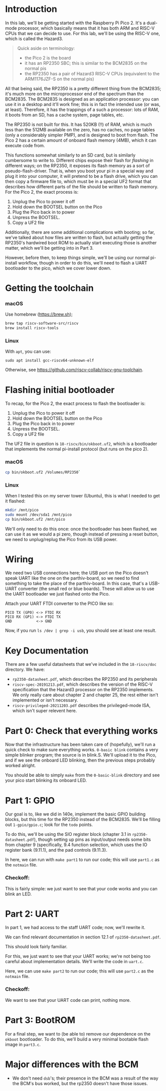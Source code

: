 # Introduction

In this lab, we'll be getting started with the Raspberry Pi Pico 2. It's a dual-mode processor, which basically means that it has both ARM and RISC-V CPUs that we can decide to use. For this lab, we'll be using the RISC-V one, which is called the Hazard3.

> Quick aside on terminology:
>  - the Pico 2 is the board
>  - it has an RP2350 SBC; this is similar to the BCM2835 on the normal pis
>  - the RP2350 has a pair of Hazard3 RISC-V CPUs (equivalent to the ARM1176JZF-S on the normal pis)

All that being said, the RP2350 is a pretty different thing from the BCM2835; it's much more on the microprocessor end of the spectrum than the BCM2835. The BCM2835 is designed as an application processor: you can use it in a desktop and it'll work fine; this is in fact the intended use (or was, at least). Therefore, it has the trappings of a such a processor: lots of RAM, it boots from an SD, has a cache system, page tables, etc.

The RP2350 is not built for this. It has 520KB (!!) of RAM, which is much less than the 512MB available on the zero, has no caches, no page tables (only a considerably simpler PMP), and is designed to boot from flash.
The Pico 2 has a certain amount of onboard flash memory (4MB), which it can execute code from.

This functions somewhat similarly to an SD card, but is similarly cumbersome to write to. Different chips expose their flash for _flashing_ in different ways; on the RP2350, it exposes its flash memory as a sort of pseudo-flash-driver. That is, when you boot your pi in a special way and plug it into your computer, it will pretend to be a flash drive, which you can then copy a firmware file to, which must be in a special UF2 format that describes how different parts of the file should be written to flash memory.
For the Pico 2, the exact process is:
 1. Unplug the Pico to power it off
 2. Hold down the BOOTSEL button on the Pico
 3. Plug the Pico back in to power
 4. Unpress the BOOTSEL.
 5. Copy a UF2 file

Additionally, there are some additional complications with booting; so far, we've talked about how files are written to flash, but actually getting the RP2350's hardwired boot ROM to actually start executing those is another matter, which we'll be getting into in Part 3.

However, before then, to keep things simple, we'll be using our normal pi-install workflow, though in order to do this, we'll need to flash a UART bootloader to the pico, which we cover lower down.

# Getting the toolchain

### macOS

Use homebrew (https://brew.sh);

```sh
brew tap riscv-software-src/riscv
brew install riscv-tools
```

### Linux

With `apt`, you can use:
```
sudo apt install gcc-riscv64-unknown-elf
```
Otherwise, see https://github.com/riscv-collab/riscv-gnu-toolchain.

# Flashing initial bootloader

To recap, for the Pico 2, the exact process to flash the bootloader is:
 1. Unplug the Pico to power it off
 2. Hold down the BOOTSEL button on the Pico
 3. Plug the Pico back in to power
 4. Unpress the BOOTSEL.
 5. Copy a UF2 file

The UF2 file in question is `18-riscv/bin/okboot.uf2`, which is a bootloader that implements the normal pi-install protocol (but runs on the pico 2).

### macOS

```sh
cp bin/okboot.uf2 /Volumes/RP2350`
```

### Linux

When I tested this on my server tower (Ubuntu), this is what I needed to get it flashed:

```sh
mkdir /mnt/pico
sudo mount /dev/sda1 /mnt/pico
cp bin/okboot.uf2 /mnt/pico
```

We'll only need to do this once: once the bootloader has been flashed, we can use it as we would a pi zero, though instead of pressing a reset button, we need to unplug/replug the Pico from its USB power.

# Wiring

We need two USB connections here; the USB port on the Pico doesn't speak UART like the one on the parthiv-board, so we need to find something to take the place of the parthiv-board. In this case, that's a USB-UART converter (the small red or blue boards). These will allow us to use the UART bootloader we just flashed onto the Pico.

Attach your UART FTDI converter to the PICO like so:
```
PICO TX (GP0) <-> FTDI RX
PICO RX (GP1) <-> FTDI TX
GND           <-> GND
```

Now, if you run `ls /dev | grep -i usb`, you should see at least one result.

# Key Documentation

There are a few useful datasheets that we've included in the `18-riscv/doc` directory. We have:
- `rp2350-datasheet.pdf`, which describes the RP2350 and its peripherals
- `riscv-spec-20191213.pdf`, which describes the version of the RISC-V specification that the Hazard3 processor on the RP2350 implements. We only really care about chapter 2 and chapter 25, the rest either isn't implemented or isn't necessary.
- `riscv-privileged-20211203.pdf` describes the privileged-mode ISA, which isn't super relevent here.

# Part 0: Check that everything works

Now that the infrastructure has been taken care of (hopefully), we'll run a quick check to make sure everything works.
`0-basic blink` contains a very simple blinker program; the source is in blink.S. We'll upload it to the Pico, and if we see the onboard LED blinking, then the previous steps probably worked alright.

You should be able to simply `make` from the `0-basic-blink` directory and see your pico start blinking its onboard LED.

# Part 1: GPIO

Our goal is to, like we did in 140e, implement the basic GPIO building blocks, but this time for the RP2350 instead of the BCM2835.
We'll be filling out `1-gpio/gpio.c`; look for the `todo` points.

To do this, we'll be using the SIO register block (chapter 3.1 in `rp2350-datasheet.pdf`), though setting up pins as input/output needs some bits from chapter 9 (specifically, 9.4 function selection, which uses the IO register bank (9.11.1), and the pad controls (9.11.3).

In here, we can run with `make part1` to run our code; this will use `part1.c` as the `notmain` file.

### Checkoff:

This is fairly simple: we just want to see that your code works and you can blink an LED.

# Part 2: UART

In part 1, we had access to the staff UART code; now, we'll rewrite it.

We can find relevant documentation in section 12.1 of `rp2350-datasheet.pdf`.

This should look fairly familiar.

For this, we just want to see that your UART works; we're not being too careful about implementation details.
We'll write the code in `uart.c`.

Here, we can use `make part2` to run our code; this will use `part2.c` as the `notmain` file.

### Checkoff:

We want to see that your UART code can print, nothing more.

# Part 3: BootROM

For a final step, we want to (be able to) remove our dependence on the `okboot` bootloader. To do this, we'll build a very minimal bootable flash image in `part3.c`.

# Major differences with the BCM

- We don't need `dsb`'s; their presence in the BCM was a result of the way the BCM's bus worked, but the rp2350 doesn't have those issues.
